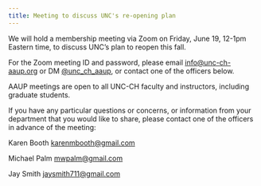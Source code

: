 ```yaml
---
title: Meeting to discuss UNC's re-opening plan
---
```


We will hold a membership meeting via Zoom on Friday, June 19, 12-1pm Eastern time, to discuss UNC’s plan to reopen this fall.

For the Zoom meeting ID and password, please email info@unc-ch-aaup.org or DM [@unc_ch_aaup](https://twitter.com/unc_ch_aaup), or contact one of the officers below.

AAUP meetings are open to all UNC-CH faculty and instructors, including graduate students. 

If you have any particular questions or concerns, or information from your department that you would like to share, please contact one of the officers in advance of the meeting: 

Karen Booth karenmbooth@gmail.com

Michael Palm  mwpalm@gmail.com

Jay Smith  jaysmith711@gmail.com
